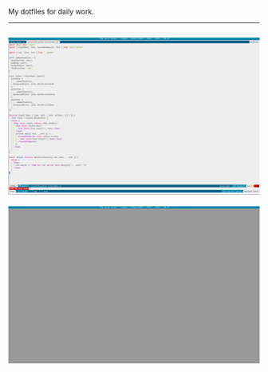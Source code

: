My dotfiles for daily work.

---
![screenshot](./screenshots/screenshot-20170629-204144.png?raw=true)
---
![screenshot](./screenshots/screenshot-20170629-204150.png?raw=true)
